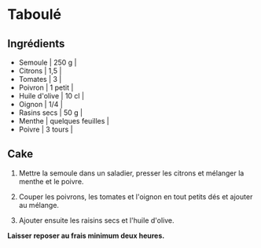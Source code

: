 # Taboulé

## Ingrédients

- Semoule | 250 g |
- Citrons | 1,5 |
- Tomates | 3 |
- Poivron | 1 petit |
- Huile d'olive | 10 cl |
- Oignon | 1/4 |
- Rasins secs | 50 g |
- Menthe | quelques feuilles |
- Poivre | 3 tours |

## Cake

1. Mettre la semoule dans un saladier, presser les citrons et mélanger la menthe et le poivre.

2. Couper les poivrons, les tomates et l'oignon en tout petits dés et ajouter au mélange.

3. Ajouter ensuite les raisins secs et l'huile d'olive.

**Laisser reposer au frais minimum deux heures.**

